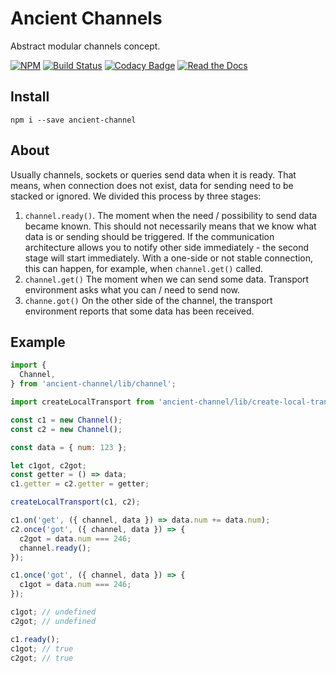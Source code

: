# Ancient Channels

Abstract modular channels concept.

[![NPM](https://img.shields.io/npm/v/ancient-channels.svg)](https://www.npmjs.com/package/ancient-channels)
[![Build Status](https://travis-ci.org/AncientSouls/Channels.svg?branch=master)](https://travis-ci.org/AncientSouls/Channels)
[![Codacy Badge](https://api.codacy.com/project/badge/Grade/b78123b90d434029b9a9a6d2089b17b8)](https://www.codacy.com/app/ivansglazunov/Channels?utm_source=github.com&amp;utm_medium=referral&amp;utm_content=AncientSouls/Channels&amp;utm_campaign=Badge_Grade)
[![Read the Docs](https://img.shields.io/readthedocs/pip.svg)](https://ancientsouls.github.io/)

## Install

```
npm i --save ancient-channel
```
## About 

Usually channels, sockets or queries send data when it is ready. That means, when connection does not exist, data for sending need to be stacked or ignored. We divided this process by three stages:
1. `channel.ready()`. The moment when the need / possibility to send data became known. This should not necessarily means that we know what data is or sending should be triggered. If the communication architecture allows you to notify other side immediately - the second stage will start immediately. With a one-side or not stable connection, this can happen, for example, when `channel.get()` called.
2. `channel.get()` The moment when we can send some data. Transport environment asks what you can / need to send now.
3. `channe.got()` On the other side of the channel, the transport environment reports that some data has been received.

## Example

```js
import {
  Channel,
} from 'ancient-channel/lib/channel';

import createLocalTransport from 'ancient-channel/lib/create-local-transport';

const c1 = new Channel();
const c2 = new Channel();

const data = { num: 123 };

let c1got, c2got;
const getter = () => data;
c1.getter = c2.getter = getter;

createLocalTransport(c1, c2);

c1.on('get', ({ channel, data }) => data.num += data.num);
c2.once('got', ({ channel, data }) => {
  c2got = data.num === 246;
  channel.ready();
});

c1.once('got', ({ channel, data }) => {
  c1got = data.num === 246;
});

c1got; // undefined
c2got; // undefined

c1.ready();
c1got; // true
c2got; // true
```